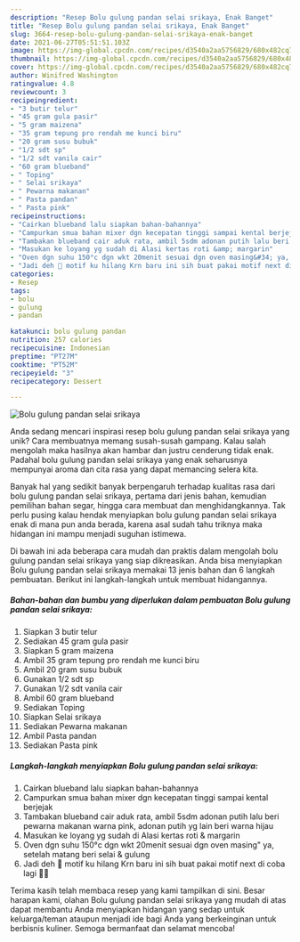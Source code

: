 ```yaml
---
description: "Resep Bolu gulung pandan selai srikaya, Enak Banget"
title: "Resep Bolu gulung pandan selai srikaya, Enak Banget"
slug: 3664-resep-bolu-gulung-pandan-selai-srikaya-enak-banget
date: 2021-06-27T05:51:51.103Z
image: https://img-global.cpcdn.com/recipes/d3540a2aa5756829/680x482cq70/bolu-gulung-pandan-selai-srikaya-foto-resep-utama.jpg
thumbnail: https://img-global.cpcdn.com/recipes/d3540a2aa5756829/680x482cq70/bolu-gulung-pandan-selai-srikaya-foto-resep-utama.jpg
cover: https://img-global.cpcdn.com/recipes/d3540a2aa5756829/680x482cq70/bolu-gulung-pandan-selai-srikaya-foto-resep-utama.jpg
author: Winifred Washington
ratingvalue: 4.8
reviewcount: 3
recipeingredient:
- "3 butir telur"
- "45 gram gula pasir"
- "5 gram maizena"
- "35 gram tepung pro rendah me kunci biru"
- "20 gram susu bubuk"
- "1/2 sdt sp"
- "1/2 sdt vanila cair"
- "60 gram blueband"
- " Toping"
- " Selai srikaya"
- " Pewarna makanan"
- " Pasta pandan"
- " Pasta pink"
recipeinstructions:
- "Cairkan blueband lalu siapkan bahan-bahannya"
- "Campurkan smua bahan mixer dgn kecepatan tinggi sampai kental berjejak"
- "Tambakan blueband cair aduk rata, ambil 5sdm adonan putih lalu beri pewarna makanan warna pink, adonan putih yg lain beri warna hijau"
- "Masukan ke loyang yg sudah di Alasi kertas roti &amp; margarin"
- "Oven dgn suhu 150°c dgn wkt 20menit sesuai dgn oven masing&#34; ya, setelah matang beri selai &amp; gulung"
- "Jadi deh 💃 motif ku hilang Krn baru ini sih buat pakai motif next di coba lagi 🤣🤭"
categories:
- Resep
tags:
- bolu
- gulung
- pandan

katakunci: bolu gulung pandan 
nutrition: 257 calories
recipecuisine: Indonesian
preptime: "PT27M"
cooktime: "PT52M"
recipeyield: "3"
recipecategory: Dessert

---
```



![Bolu gulung pandan selai srikaya](https://img-global.cpcdn.com/recipes/d3540a2aa5756829/680x482cq70/bolu-gulung-pandan-selai-srikaya-foto-resep-utama.jpg)

Anda sedang mencari inspirasi resep bolu gulung pandan selai srikaya yang unik? Cara membuatnya memang susah-susah gampang. Kalau salah mengolah maka hasilnya akan hambar dan justru cenderung tidak enak. Padahal bolu gulung pandan selai srikaya yang enak seharusnya mempunyai aroma dan cita rasa yang dapat memancing selera kita.

Banyak hal yang sedikit banyak berpengaruh terhadap kualitas rasa dari bolu gulung pandan selai srikaya, pertama dari jenis bahan, kemudian pemilihan bahan segar, hingga cara membuat dan menghidangkannya. Tak perlu pusing kalau hendak menyiapkan bolu gulung pandan selai srikaya enak di mana pun anda berada, karena asal sudah tahu triknya maka hidangan ini mampu menjadi suguhan istimewa.




Di bawah ini ada beberapa cara mudah dan praktis dalam mengolah bolu gulung pandan selai srikaya yang siap dikreasikan. Anda bisa menyiapkan Bolu gulung pandan selai srikaya memakai 13 jenis bahan dan 6 langkah pembuatan. Berikut ini langkah-langkah untuk membuat hidangannya.

<!--inarticleads1-->

##### Bahan-bahan dan bumbu yang diperlukan dalam pembuatan Bolu gulung pandan selai srikaya:

1. Siapkan 3 butir telur
1. Sediakan 45 gram gula pasir
1. Siapkan 5 gram maizena
1. Ambil 35 gram tepung pro rendah me kunci biru
1. Ambil 20 gram susu bubuk
1. Gunakan 1/2 sdt sp
1. Gunakan 1/2 sdt vanila cair
1. Ambil 60 gram blueband
1. Sediakan  Toping
1. Siapkan  Selai srikaya
1. Sediakan  Pewarna makanan
1. Ambil  Pasta pandan
1. Sediakan  Pasta pink




<!--inarticleads2-->

##### Langkah-langkah menyiapkan Bolu gulung pandan selai srikaya:

1. Cairkan blueband lalu siapkan bahan-bahannya
1. Campurkan smua bahan mixer dgn kecepatan tinggi sampai kental berjejak
1. Tambakan blueband cair aduk rata, ambil 5sdm adonan putih lalu beri pewarna makanan warna pink, adonan putih yg lain beri warna hijau
1. Masukan ke loyang yg sudah di Alasi kertas roti &amp; margarin
1. Oven dgn suhu 150°c dgn wkt 20menit sesuai dgn oven masing&#34; ya, setelah matang beri selai &amp; gulung
1. Jadi deh 💃 motif ku hilang Krn baru ini sih buat pakai motif next di coba lagi 🤣🤭




Terima kasih telah membaca resep yang kami tampilkan di sini. Besar harapan kami, olahan Bolu gulung pandan selai srikaya yang mudah di atas dapat membantu Anda menyiapkan hidangan yang sedap untuk keluarga/teman ataupun menjadi ide bagi Anda yang berkeinginan untuk berbisnis kuliner. Semoga bermanfaat dan selamat mencoba!
